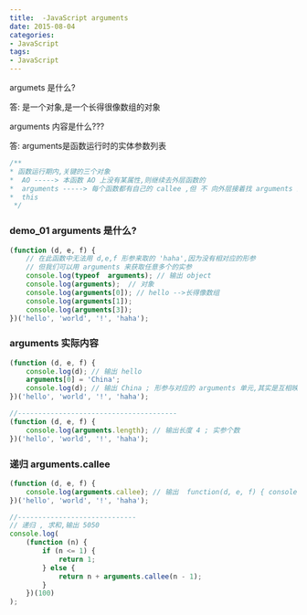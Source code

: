 ```yaml
---
title:  -JavaScript arguments
date: 2015-08-04
categories: 
- JavaScript
tags:
- JavaScript
---
```


argumets 是什么? 

答: 是一个对象,是一个长得很像数组的对象  

arguments 内容是什么???  

答: arguments是函数运行时的实体参数列表

<!-- more -->

```javascript
/**
* 函数运行期内,关键的三个对象
*  AO -----> 本函数 AO 上没有某属性,则继续去外层函数的
*  arguments -----> 每个函数都有自己的 callee ,但 不 向外层接着找 arguments 的相关属性,即 不形成链
*  this
 */
```

### demo_01   arguments 是什么?

```javascript
(function (d, e, f) {
    // 在此函数中无法用 d,e,f 形参来取的 'haha',因为没有相对应的形参
    // 但我们可以用 arguments 来获取任意多个的实参
    console.log(typeof  arguments); // 输出 object
    console.log(arguments);  // 对象
    console.log(arguments[0]); // hello -->长得像数组
    console.log(arguments[1]);
    console.log(arguments[3]);
})('hello', 'world', '!', 'haha');
```

### arguments 实际内容

```javascript
(function (d, e, f) {
    console.log(d); // 输出 hello
    arguments[0] = 'China';
    console.log(d); // 输出 China ; 形参与对应的 arguments 单元,其实是互相映射的,互相影响
})('hello', 'world', '!', 'haha');

//---------------------------------------
(function (d, e, f) {
    console.log(arguments.length); // 输出长度 4 ; 实参个数
})('hello', 'world', '!', 'haha');
```

### 递归 arguments.callee

```javascript
(function (d, e, f) {
    console.log(arguments.callee); // 输出  function(d, e, f) { console.log(arguments.callee); }
})('hello', 'world', '!', 'haha');

//-----------------------------
// 递归 , 求和,输出 5050
console.log(
    (function (n) {
        if (n <= 1) {
            return 1;
        } else {
            return n + arguments.callee(n - 1);
        }
    })(100)
);
```

































